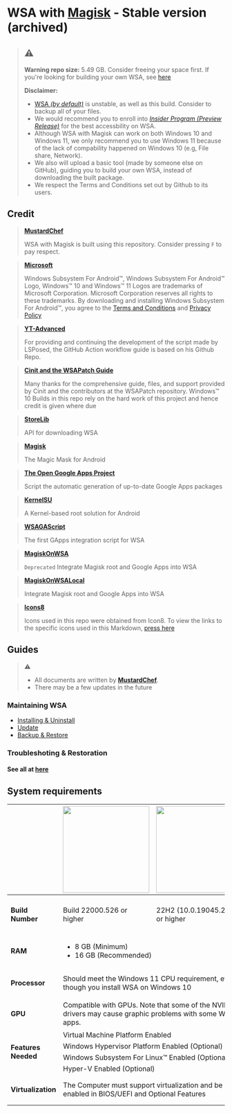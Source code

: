 # WSA with [Magisk](https://magiskmanager.com/) - Stable version (archived)

> ## :warning:
> 
> **Warning repo size:** 5.49 GB. Consider freeing your space first. If you're looking for building your own WSA, see [here](https://github.com/takineko-tfs/wsa-magisk-build)
> 
> **Disclaimer:**
>
> - [WSA *(by default)*](https://learn.microsoft.com/en-us/windows/android/wsa/)  is unstable, as well as this build. Consider to backup all of your files.
> - We would recommend you to enroll into [*Insider Program (Preview Release)*](https://www.microsoft.com/en-us/windowsinsider/) for the best accessbility on WSA.
> - Although WSA with Magisk can work on both Windows 10 and Windows 11, we only recommend you to use Windows 11 because of the lack of compability happened on Windows 10 (e.g, File share, Network).
> - We also will upload a basic tool (made by someone else on GitHub), guiding you to build your own WSA, instead of downloading the built package.
> - We respect the Terms and Conditions set out by Github to its users.

## Credit

> [**MustardChef**](https://github.com/MustardChef)
> 
> WSA with Magisk is built using this repository. Consider pressing `F` to pay respect.

> [**Microsoft**](https://apps.microsoft.com/store/detail/windows-subsystem-for-android%E2%84%A2-with-amazon-appstore/9P3395VX91NR)
> 
> Windows Subsystem For Android™, Windows Subsystem For Android™ Logo, Windows™ 10 and Windows™ 11 Logos are trademarks of Microsoft Corporation. Microsoft Corporation reserves all rights to these trademarks. By downloading and installing Windows Subsystem For Android™, you agree to the [Terms and Conditions](https://support.microsoft.com/en-gb/windows/microsoft-software-license-terms-microsoft-windows-subsystem-for-android-cf8dfb03-ba62-4daa-b7f3-e2cb18f968ad) and [Privacy Policy](https://privacy.microsoft.com/en-gb/privacystatement)

> [**YT-Advanced**](https://github.com/YT-Advanced/WSA-Script)
> 
> For providing and continuing the development of the script made by LSPosed, the GitHub Action workflow guide is based on his Github Repo.

> [**Cinit and the WSAPatch Guide**](https://github.com/cinit/WSAPatch)
> 
> Many thanks for the comprehensive guide, files, and support provided by Cinit and the contributors at the WSAPatch repository. Windows™ 10 Builds in this repo rely on the hard work of this project and  hence credit is given where due

> [**StoreLib**](https://github.com/StoreDev/StoreLib)
> 
> API for downloading WSA

> [**Magisk**](https://github.com/topjohnwu/Magisk)
> 
> The Magic Mask for Android

> [**The Open Google Apps Project**](https://opengapps.org)
> 
> Script the automatic generation of up-to-date Google Apps packages

> [**KernelSU**](https://github.com/tiann/KernelSU)
> 
> A Kernel-based root solution for Android

> [**WSAGAScript**](https://github.com/ADeltaX/WSAGAScript)
> 
> The first GApps integration script for WSA

> [**MagiskOnWSA**](https://github.com/LSPosed/MagiskOnWSA)
> 
>  `Deprecated` Integrate Magisk root and Google Apps into WSA

> [**MagiskOnWSALocal**](https://github.com/LSPosed/MagiskOnWSALocal)
> 
> Integrate Magisk root and Google Apps into WSA

> [**Icons8**](https://icons8.com/icons/)
>
> Icons used in this repo were obtained from Icon8. To view the links to the specific icons used in this Markdown, [press here](https://github.com/MustardChef/WSABuilds/blob/master/README.md?plain=1)

## Guides

> :warning:
>
> - All documents are written by [**MustardChef**](https://github.com/MustardChef).
> - There may be a few updates in the future

### Maintaining WSA

- [Installing & Uninstall](https://github.com/takineko-tfs/wsa-magisk/blob/main/guides/Install-Uninstall.md)
- [Update](https://github.com/takineko-tfs/wsa-magisk/blob/main/guides/Update.md)
- [Backup & Restore](https://github.com/takineko-tfs/wsa-magisk/blob/main/guides/Backup-Restore.md)

### Troubleshoting & Restoration

#### See all at [here](https://github.com/takineko-tfs/wsa-magisk/tree/main/guides/mustardchef)

## System requirements

<center>
<table>
<thead>
  <tr>
    <th></th>
    <th><img src="https://upload.wikimedia.org/wikipedia/commons/e/e6/Windows_11_logo.svg" style="width: 200px;"/></th>
    <th><img src="https://upload.wikimedia.org/wikipedia/commons/0/05/Windows_10_Logo.svg" style="width: 200px;"/></th>
  </tr>
</thead>
<tbody>
  <tr>
    <td><h4>Build Number<h4></td>
    <td>Build 22000.526 or higher</td>
    <td>22H2 (10.0.19045.2311) or higher</td>
  </tr>
  <tr>
    <td><h4>RAM<h4></td>
    <td colspan="2"><ul><li>8 GB (Minimum)</li><li>16 GB (Recommended)</li></ul></td>
  </tr>
  <tr>
    <td rowspan="2"><h4>Processor<h4></td>
    <td colspan="2">Should meet the Windows 11 CPU requirement, even though you install WSA on Windows 10</td>
  </tr>
  <tr>
  <tr>
    <td><h4>GPU<h4></td>
      <td colspan="2">
        Compatible with GPUs.
        Note that some of the NVIDIA drivers may cause graphic problems with some WSA apps.
      </td>
  </tr>
  <tr>
    <td rowspan="5"><h4>Features Needed<h4></td>
    <td colspan="2">Virtual Machine Platform Enabled</td>
  </tr>
  <tr>
    <td colspan="2">Windows Hypervisor Platform Enabled (Optional)</td>
  </tr>
  <tr>
    <td colspan="2">Windows Subsystem For Linux™ Enabled (Optional)</td>
  </tr>
  <tr>
    <td colspan="2">Hyper-V Enabled (Optional)</td>
  </tr>
  <tr>
  </tr>
  <tr>
    <td><h4>Virtualization<h4></td>
    <td colspan="2">The Computer must support virtualization and be enabled in BIOS/UEFI and Optional Features</td>
  </tr>
</tbody>
</table>
